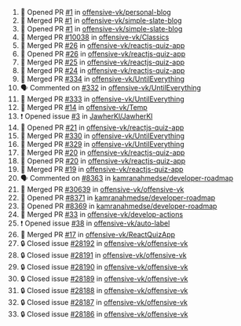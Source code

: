 <!--START_SECTION:activity-->
1. 💪 Opened PR [#1](https://github.com/offensive-vk/personal-blog/pull/1) in [offensive-vk/personal-blog](https://github.com/offensive-vk/personal-blog)
2. 🎉 Merged PR [#1](https://github.com/offensive-vk/simple-slate-blog/pull/1) in [offensive-vk/simple-slate-blog](https://github.com/offensive-vk/simple-slate-blog)
3. 💪 Opened PR [#1](https://github.com/offensive-vk/simple-slate-blog/pull/1) in [offensive-vk/simple-slate-blog](https://github.com/offensive-vk/simple-slate-blog)
4. 🎉 Merged PR [#10038](https://github.com/offensive-vk/Classics/pull/10038) in [offensive-vk/Classics](https://github.com/offensive-vk/Classics)
5. 🎉 Merged PR [#26](https://github.com/offensive-vk/reactjs-quiz-app/pull/26) in [offensive-vk/reactjs-quiz-app](https://github.com/offensive-vk/reactjs-quiz-app)
6. 💪 Opened PR [#26](https://github.com/offensive-vk/reactjs-quiz-app/pull/26) in [offensive-vk/reactjs-quiz-app](https://github.com/offensive-vk/reactjs-quiz-app)
7. 🎉 Merged PR [#25](https://github.com/offensive-vk/reactjs-quiz-app/pull/25) in [offensive-vk/reactjs-quiz-app](https://github.com/offensive-vk/reactjs-quiz-app)
8. 🎉 Merged PR [#24](https://github.com/offensive-vk/reactjs-quiz-app/pull/24) in [offensive-vk/reactjs-quiz-app](https://github.com/offensive-vk/reactjs-quiz-app)
9. 🎉 Merged PR [#334](https://github.com/offensive-vk/UntilEverything/pull/334) in [offensive-vk/UntilEverything](https://github.com/offensive-vk/UntilEverything)
10. 🗣 Commented on [#332](https://github.com/offensive-vk/UntilEverything/pull/332#issuecomment-2755158245) in [offensive-vk/UntilEverything](https://github.com/offensive-vk/UntilEverything)
11. 🎉 Merged PR [#333](https://github.com/offensive-vk/UntilEverything/pull/333) in [offensive-vk/UntilEverything](https://github.com/offensive-vk/UntilEverything)
12. 🎉 Merged PR [#14](https://github.com/offensive-vk/Temp/pull/14) in [offensive-vk/Temp](https://github.com/offensive-vk/Temp)
13. ❗ Opened issue [#3](https://github.com/JawherKl/JawherKl/issues/3) in [JawherKl/JawherKl](https://github.com/JawherKl/JawherKl)
14. 💪 Opened PR [#21](https://github.com/offensive-vk/reactjs-quiz-app/pull/21) in [offensive-vk/reactjs-quiz-app](https://github.com/offensive-vk/reactjs-quiz-app)
15. 🎉 Merged PR [#330](https://github.com/offensive-vk/UntilEverything/pull/330) in [offensive-vk/UntilEverything](https://github.com/offensive-vk/UntilEverything)
16. 🎉 Merged PR [#329](https://github.com/offensive-vk/UntilEverything/pull/329) in [offensive-vk/UntilEverything](https://github.com/offensive-vk/UntilEverything)
17. 🎉 Merged PR [#20](https://github.com/offensive-vk/reactjs-quiz-app/pull/20) in [offensive-vk/reactjs-quiz-app](https://github.com/offensive-vk/reactjs-quiz-app)
18. 💪 Opened PR [#20](https://github.com/offensive-vk/reactjs-quiz-app/pull/20) in [offensive-vk/reactjs-quiz-app](https://github.com/offensive-vk/reactjs-quiz-app)
19. 🎉 Merged PR [#19](https://github.com/offensive-vk/reactjs-quiz-app/pull/19) in [offensive-vk/reactjs-quiz-app](https://github.com/offensive-vk/reactjs-quiz-app)
20. 🗣 Commented on [#8363](https://github.com/kamranahmedse/developer-roadmap/issues/8363#issuecomment-2745057668) in [kamranahmedse/developer-roadmap](https://github.com/kamranahmedse/developer-roadmap)
21. 🎉 Merged PR [#30639](https://github.com/offensive-vk/offensive-vk/pull/30639) in [offensive-vk/offensive-vk](https://github.com/offensive-vk/offensive-vk)
22. 💪 Opened PR [#8371](https://github.com/kamranahmedse/developer-roadmap/pull/8371) in [kamranahmedse/developer-roadmap](https://github.com/kamranahmedse/developer-roadmap)
23. 💪 Opened PR [#8369](https://github.com/kamranahmedse/developer-roadmap/pull/8369) in [kamranahmedse/developer-roadmap](https://github.com/kamranahmedse/developer-roadmap)
24. 🎉 Merged PR [#33](https://github.com/offensive-vk/develop-actions/pull/33) in [offensive-vk/develop-actions](https://github.com/offensive-vk/develop-actions)
25. ❗ Opened issue [#38](https://github.com/offensive-vk/auto-label/issues/38) in [offensive-vk/auto-label](https://github.com/offensive-vk/auto-label)
26. 🎉 Merged PR [#17](https://github.com/offensive-vk/ReactQuizApp/pull/17) in [offensive-vk/ReactQuizApp](https://github.com/offensive-vk/ReactQuizApp)
27. 🔒 Closed issue [#28192](https://github.com/offensive-vk/offensive-vk/issues/28192) in [offensive-vk/offensive-vk](https://github.com/offensive-vk/offensive-vk)
28. 🔒 Closed issue [#28191](https://github.com/offensive-vk/offensive-vk/issues/28191) in [offensive-vk/offensive-vk](https://github.com/offensive-vk/offensive-vk)
29. 🔒 Closed issue [#28190](https://github.com/offensive-vk/offensive-vk/issues/28190) in [offensive-vk/offensive-vk](https://github.com/offensive-vk/offensive-vk)
30. 🔒 Closed issue [#28189](https://github.com/offensive-vk/offensive-vk/issues/28189) in [offensive-vk/offensive-vk](https://github.com/offensive-vk/offensive-vk)
31. 🔒 Closed issue [#28188](https://github.com/offensive-vk/offensive-vk/issues/28188) in [offensive-vk/offensive-vk](https://github.com/offensive-vk/offensive-vk)
32. 🔒 Closed issue [#28187](https://github.com/offensive-vk/offensive-vk/issues/28187) in [offensive-vk/offensive-vk](https://github.com/offensive-vk/offensive-vk)
33. 🔒 Closed issue [#28186](https://github.com/offensive-vk/offensive-vk/issues/28186) in [offensive-vk/offensive-vk](https://github.com/offensive-vk/offensive-vk)
<!--END_SECTION:activity-->
